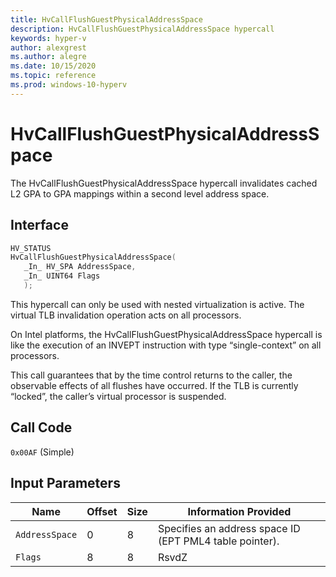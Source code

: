 ```yaml
---
title: HvCallFlushGuestPhysicalAddressSpace
description: HvCallFlushGuestPhysicalAddressSpace hypercall
keywords: hyper-v
author: alexgrest
ms.author: alegre
ms.date: 10/15/2020
ms.topic: reference
ms.prod: windows-10-hyperv
---
```


# HvCallFlushGuestPhysicalAddressSpace

The HvCallFlushGuestPhysicalAddressSpace hypercall invalidates cached L2 GPA to GPA mappings within a second level address space.

## Interface

 ```c
HV_STATUS
HvCallFlushGuestPhysicalAddressSpace(
    _In_ HV_SPA AddressSpace,
    _In_ UINT64 Flags
    );
 ```

This hypercall can only be used with nested virtualization is active. The virtual TLB invalidation operation acts on all processors.

On Intel platforms, the HvCallFlushGuestPhysicalAddressSpace hypercall is like the execution of an INVEPT instruction with type “single-context” on all processors.

This call guarantees that by the time control returns to the caller, the observable effects of all flushes have occurred.
If the TLB is currently “locked”, the caller’s virtual processor is suspended.

## Call Code

`0x00AF` (Simple)

## Input Parameters

| Name                    | Offset     | Size     | Information Provided                      |
|-------------------------|------------|----------|-------------------------------------------|
| `AddressSpace`          | 0          | 8        | Specifies an address space ID (EPT PML4 table pointer). |
| `Flags`                 | 8          | 8        | RsvdZ                                     |